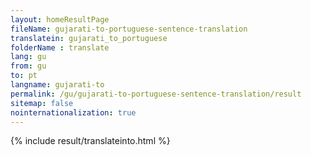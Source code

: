 ```yaml
---
layout: homeResultPage
fileName: gujarati-to-portuguese-sentence-translation
translatein: gujarati_to_portuguese
folderName : translate
lang: gu
from: gu
to: pt
langname: gujarati-to
permalink: /gu/gujarati-to-portuguese-sentence-translation/result
sitemap: false
nointernationalization: true
---
```

{% include result/translateinto.html %}

<script src="/js/result/translation.js" data-foldername="{{page.folderName}}" data-lang="{{page.lang}}"></script>

